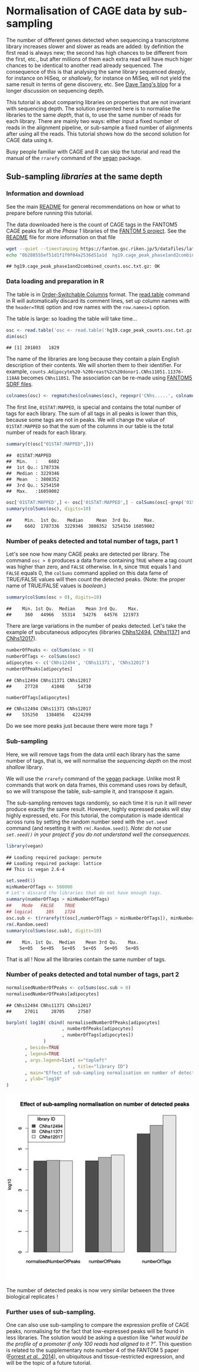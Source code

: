 

Normalisation of CAGE data by sub-sampling
==========================================

The number of different genes detected when sequencing a transcriptome library
increases slower and slower as reads are added: by definition the first read is
always new; the second has high chances to be different from the first, etc.,
but after millions of them each extra read will have much higer chances to be
identical to another read already sequenced.  The consequence of this is that
analysing the same library sequenced _deeply_, for instance on HiSeq, or
_shallowly_, for instance on MiSeq, will not yield the same result in terms of
gene discovery, etc.  See [Dave Tang's blog][Dave] for a longer discussion on
sequencing depth.

[Dave]: http://davetang.org/muse/2013/07/10/how-deep-should-we-sequence/ "How deep should we sequence ?"

This tutorial is about comparing libraries on properties that are not invariant
with sequencing depth.  The solution presented here is to normalise the
libraries to the same _depth_, that is, to use the same number of reads for
each library.  There are mainly two ways: either input a fixed number of reads
in the alignment pipeline, or sub-sample a fixed number of alignments after
using all the reads.  This tutorial shows how do the second solution for CAGE
data using `R`.

Busy people familiar with CAGE and R can skip the tutorial and read the manual
of the `rrarefy` command of the [vegan][] package.

[vegan]: http://vegan.r-forge.r-project.org/


<a id="depth-norm">Sub-sampling _libraries_ at the same depth</a>
-----------------------------------------------------------------

### Information and download

See the main [README](../README.md) for general recommendations on how or what
to prepare before running this tutorial.

The data downloaded here is the count of CAGE tags in the FANTOM5 CAGE peaks
for all the _Phase 1_ libraries of the [FANTOM 5 project][F5].  See the
[README][F5 README] file for more information on that file

[F5]: http://fantom.gsc.riken.jp
[F5 README]: http://fantom.gsc.riken.jp/5/datafiles/latest/extra/CAGE_peaks/00_readme.txt


```bash
wget --quiet --timestamping https://fantom.gsc.riken.jp/5/datafiles/latest/extra/CAGE_peaks/hg19.cage_peak_phase1and2combined_counts.osc.txt.gz
echo "0b288555ef51d1f1f9f04a2536d51a1d  hg19.cage_peak_phase1and2combined_counts.osc.txt.gz" | md5sum -c
```

```
## hg19.cage_peak_phase1and2combined_counts.osc.txt.gz: OK
```

### Data loading and preparation in R

The table is in [Order-Switchable Columns][OSC] format.  The [read.table][]
command in R will automatically discard its comment lines, set up column names
with the `header=TRUE` option and row names with the `row.names=1` option.

[read.table]: http://stat.ethz.ch/R-manual/R-devel/library/utils/html/read.table.html
[OSC]: http://sourceforge.net/projects/osctf/

The table is large: so loading the table will take time…


```r
osc <- read.table('osc <- read.table('hg19.cage_peak_counts.osc.txt.gz', row.names=1, header=TRUE)', row.names=1, header=TRUE)
dim(osc)
```

```
## [1] 201803   1829
```

The name of the libraries are long because they contain a plain English
description of their contents.  We will shorten them to their identifier.  For
example, `counts.Adipocyte%20-%20breast%2c%20donor1.CNhs11051.11376-118A8`
becomes `CNhs11051`.  The association can be re-made using [FANTOM5 SDRF
files](../FANTOM5_SDRF_files/sdrf.md).


```r
colnames(osc) <- regmatches(colnames(osc), regexpr('CNhs.....', colnames(osc)))
```

The first line, `01STAT:MAPPED`, is special and contains the total number of
tags for each library.  The sum of all tags in all peaks is lower than this,
because some tags are not in peaks.  We will change the value of
`01STAT:MAPPED` so that the sum of the columns in our table is the total number
of reads for each library.


```r
summary(t(osc["01STAT:MAPPED",]))
```

```
##  01STAT:MAPPED     
##  Min.   :    6602
##  1st Qu.: 1787336
##  Median : 3229346
##  Mean   : 3808352
##  3rd Qu.: 5254150
##  Max.   :16059002
```

```r
osc['01STAT:MAPPED',] <- osc['01STAT:MAPPED',] - colSums(osc[-grep('01STAT:MAPPED', rownames(osc)),])
summary(colSums(osc), digits=10)
```

```
##     Min.  1st Qu.   Median     Mean  3rd Qu.     Max. 
##     6602  1787336  3229346  3808352  5254150 16059002 
```

### Number of peaks detected and total number of tags, part 1

Let's see now how many CAGE peaks are detected per library.  The command `osc >
0` produces a data frame containing `TRUE` where a tag count was higher than
zero, and `FALSE` otherwise.  In `R`, since `TRUE` equals 1 and `FALSE` equals
0, the `colSums` command applied on this data fame of TRUE/FALSE values will
then count the detected peaks.  (Note: the proper name of TRUE/FALSE values is
_boolean_.)


```r
summary(colSums(osc > 0), digits=10)
```

```
##    Min. 1st Qu.  Median    Mean 3rd Qu.    Max. 
##     360   44966   55314   54276   64576  121973
```

There are large variations in the number of peaks detected.  Let's take the example
of subcutaneous adipocytes (libraries [CNhs12494][], [CNhs11371][] and [CNhs12017][]).

[CNhs12494]: http://fantom.gsc.riken.jp/5/sstar/FF:11259-116F8 "Adipocyte - subcutaneous, donor1"
[CNhs11371]: http://fantom.gsc.riken.jp/5/sstar/FF:11336-117F4 "Adipocyte - subcutaneous, donor2"
[CNhs12017]: http://fantom.gsc.riken.jp/5/sstar/FF:11408-118E4 "Adipocyte - subcutaneous, donor3"


```r
numberOfPeaks <- colSums(osc > 0)
numberOfTags <- colSums(osc)
adipocytes <- c('CNhs12494', 'CNhs11371', 'CNhs12017')
numberOfPeaks[adipocytes]
```

```
## CNhs12494 CNhs11371 CNhs12017
##     27728     41048     54730
```

```r
numberOfTags[adipocytes]
```

```
## CNhs12494 CNhs11371 CNhs12017 
##    535250   1384056   4224299
```

Do we see more peaks just because there were more tags ?


### Sub-sampling

Here, we will remove tags from the data until each library has the same number of tags,
that is, we will normalise the _sequencing depth_ on the most _shallow_ library.

We will use the `rrarefy` command of the [vegan] package.  Unlike most R
commands that work on data frames, this command uses rows by default, so we
will transpose the table, sub-sample it, and transpose it again.

The sub-sampling removes tags randomly, so each time it is run it will never
produce exactly the same result.  However, highly expressed peaks will stay
highly expressed, etc.  For this tutorial, the computation is made identical
across runs by setting the random number seed with the `set.seed` command (and
resetting it with `rm(.Random.seed)`).  _Note: do not use `set.seed()` in your
project if you do not understand well the consequences._


```r
library(vegan)
```

```
## Loading required package: permute
## Loading required package: lattice
## This is vegan 2.6-4
```

```r
set.seed(1)
minNumberOfTags <- 500000
# Let's discard the libraries that do not have enough tags.
summary(numberOfTags > minNumberOfTags)
##    Mode   FALSE    TRUE 
## logical     105    1724 
osc.sub <- t(rrarefy(t(osc[,numberOfTags > minNumberOfTags]), minNumberOfTags))
rm(.Random.seed)
summary(colSums(osc.sub), digits=10)
```

```
##    Min. 1st Qu.  Median    Mean 3rd Qu.    Max. 
     5e+05   5e+05   5e+05   5e+05   5e+05   5e+05
```

That is all !  Now all the libraries contain the same number of tags.

### Number of peaks detected and total number of tags, part 2


```r
normalisedNumberOfPeaks <- colSums(osc.sub > 0)
normalisedNumberOfPeaks[adipocytes]
```

```
## CNhs12494 CNhs11371 CNhs12017 
##     27011     28705     27507
```


```r
barplot( log10( cbind( normalisedNumberOfPeaks[adipocytes]
                     , numberOfPeaks[adipocytes]
                     , numberOfTags[adipocytes])
              )
       , beside=TRUE
       , legend=TRUE
       , args.legend=list( x="topleft"
                         , title="library ID")
       , main="Effect of sub-sampling normalisation on number of detected peaks"
       , ylab="log10"
)
```

![plot of chunk peakNumberBarplot](figure/peakNumberBarplot.svg) 

The number of detected peaks is now very similar between the three biological replicates !

### Further uses of sub-sampling.

One can also use sub-sampling to compare the expression profile of CAGE peaks,
normalising for the fact that low-expressed peaks will be found in less
libraries.  The solution would be asking a question like _“what would be the
profile of a promoter if only 100 reads had aligned to it ?”_.  This question
is related to the supplementary note number 4 of the FANTOM 5 paper ([Forrest
_et al._, 2014][F5-paper]), on ubiquitous and tissue-restricted expression, and
will be the topic of a future tutorial.

[F5-paper]: http://dx.doi.org/10.1038/nature13182 "Forrest et al., 2014"
